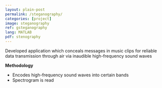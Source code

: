 ```yaml
---
layout: plain-post
permalink: /steganography/
categories: [project]
image: steganography
ref: gsteganography
lang: MATLAB
pdf: stenography
---
```


Developed application which conceals messages in music clips for reliable data transmission through air via inaudible high-frequency sound waves

**Methodology**

- Encodes high-frequency sound waves into certain bands
- Spectrogram is read
